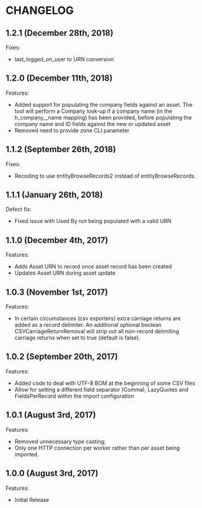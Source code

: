 # CHANGELOG

## 1.2.1 (December 28th, 2018)

Fixes:

  - last_logged_on_user to URN conversion

## 1.2.0 (December 11th, 2018)

Features:

- Added support for populating the company fields against an asset. The tool will perform a Company look-up if a company name (in the h_company__name mapping) has been provided, before populating the company name and ID fields against the new or updated asset
- Removed need to provide zone CLI parameter

## 1.1.2 (September 26th, 2018)

Fixes:

- Recoding to use entityBrowseRecords2 instead of entityBrowseRecords.

## 1.1.1 (January 26th, 2018)

Defect fix:

- Fixed issue with Used By not being populated with a valid URN

## 1.1.0 (December 4th, 2017)

Features:

- Adds Asset URN to record once asset record has been created
- Updates Asset URN during asset update

## 1.0.3 (November 1st, 2017)

Features:

- In certain circumstances (csv exporters) extra carriage returns are added as a record delimiter. An additional optional boolean CSVCarriageReturnRemoval will strip out all non-record delimiting carriage returns when set to true (default is false).

## 1.0.2 (September 20th, 2017)

Features:

- Added code to deal with UTF-8 BOM at the beginning of some CSV files
- Allow for setting a different field separator (Comma), LazyQuotes and FieldsPerRecord within the import configuration

## 1.0.1 (August 3rd, 2017)

Features:

- Removed unnecessary type casting;
- Only one HTTP connection per worker rather than per asset being imported.

## 1.0.0 (August 3rd, 2017)

Features:

- Initial Release